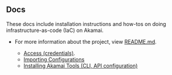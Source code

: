 ## Docs

These docs include installation instructions and how-tos on doing infrastructure-as-code (IaC) on Akamai.

- For more information about the project, view [README.md](../README.md).

  - [Access (credentials)](./access.md).
  - [Importing Configurations](./importing-configurations.md)
  - [Installing Akamai Tools (CLI, API configuration)](./tool-installation.md)
